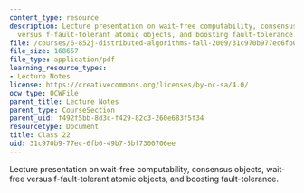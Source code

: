 ```yaml
---
content_type: resource
description: Lecture presentation on wait-free computability, consensus objects, wait-free
  versus f-fault-tolerant atomic objects, and boosting fault-tolerance.
file: /courses/6-852j-distributed-algorithms-fall-2009/31c970b977ec6fb049b75bf7300706ee_MIT6_852JF09_lec22.pdf
file_size: 168657
file_type: application/pdf
learning_resource_types:
- Lecture Notes
license: https://creativecommons.org/licenses/by-nc-sa/4.0/
ocw_type: OCWFile
parent_title: Lecture Notes
parent_type: CourseSection
parent_uid: f492f5bb-8d3c-f429-82c3-260e683f5f34
resourcetype: Document
title: Class 22
uid: 31c970b9-77ec-6fb0-49b7-5bf7300706ee
---
```

Lecture presentation on wait-free computability, consensus objects, wait-free versus f-fault-tolerant atomic objects, and boosting fault-tolerance.